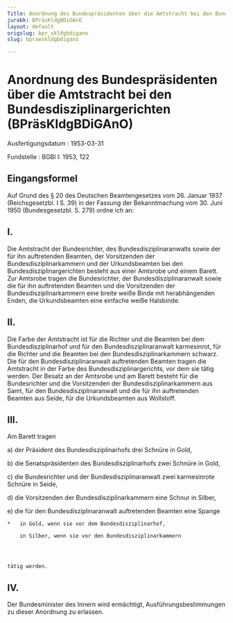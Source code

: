 ```yaml
---
Title: Anordnung des Bundespräsidenten über die Amtstracht bei den Bundesdisziplinargerichten
jurabk: BPräsKldgBDiGAnO
layout: default
origslug: bpr_skldgbdigano
slug: bpraeskldgbdigano

---
```


# Anordnung des Bundespräsidenten über die Amtstracht bei den Bundesdisziplinargerichten (BPräsKldgBDiGAnO)

Ausfertigungsdatum
:   1953-03-31

Fundstelle
:   BGBl I: 1953, 122



## Eingangsformel

Auf Grund des § 20 des Deutschen Beamtengesetzes vom 26. Januar 1937
(Reichsgesetzbl. I S. 39) in der Fassung der Bekanntmachung vom 30.
Juni 1950 (Bundesgesetzbl. S. 279) ordne ich an:


## I.

Die Amtstracht der Bundesrichter, des Bundesdisziplinaranwalts sowie
der für ihn auftretenden Beamten, der Vorsitzenden der
Bundesdisziplinarkammern und der Urkundsbeamten bei den
Bundesdisziplinargerichten besteht aus einer Amtsrobe und einem
Barett. Zur Amtsrobe tragen die Bundesrichter, der
Bundesdisziplinaranwalt sowie die für ihn auftretenden Beamten und die
Vorsitzenden der Bundesdisziplinarkammern eine breite weiße Binde mit
herabhängenden Enden, die Urkundsbeamten eine einfache weiße
Halsbinde.


## II.

Die Farbe der Amtstracht ist für die Richter und die Beamten bei dem
Bundesdisziplinarhof und für den Bundesdisziplinaranwalt karmesinrot,
für die Richter und die Beamten bei den Bundesdisziplinarkammern
schwarz. Die für den Bundesdisziplinaranwalt auftretenden Beamten
tragen die Amtstracht in der Farbe des Bundesdisziplinargerichts, vor
dem sie tätig werden. Der Besatz an der Amtsrobe und am Barett besteht
für die Bundesrichter und die Vorsitzenden der
Bundesdisziplinarkammern aus Samt, für den Bundesdisziplinaranwalt und
die für ihn auftretenden Beamten aus Seide, für die Urkundsbeamten aus
Wollstoff.


## III.

Am Barett tragen

a)  der Präsident des Bundesdisziplinarhofs drei Schnüre in Gold,


b)  die Senatspräsidenten des Bundesdisziplinarhofs zwei Schnüre in Gold,


c)  die Bundesrichter und der Bundesdisziplinaranwalt zwei karmesinrote
    Schnüre in Seide,


d)  die Vorsitzenden der Bundesdisziplinarkammern eine Schnur in Silber,


e)  die für den Bundesdisziplinaranwalt auftretenden Beamten eine Spange

    *   in Gold, wenn sie vor dem Bundesdisziplinarhof,

        in Silber, wenn sie vor den Bundesdisziplinarkammern




    tätig werden.





## IV.

Der Bundesminister des Innern wird ermächtigt, Ausführungsbestimmungen
zu dieser Anordnung zu erlassen.

